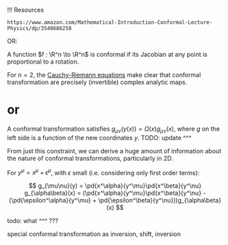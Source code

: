 
!!! Resources

	https://www.amazon.com/Mathematical-Introduction-Conformal-Lecture-Physics/dp/3540686258

OR:

A function $f : \R^n \to \R^n$ is conformal if its Jacobian at any point is proportional to a rotation. 

For $n=2$, the [Cauchy-Riemann equations](complexanalysis.md) make clear that conformal transformation are precisely (invertible) complex analytic maps.

# or

A conformal transformation satisfies $g_{\mu\nu}(y(x)) = \Omega(x)g_{\mu\nu}(x)$, where $g$ on the left side is a function of the new coordinates $y$.
TODO: update ^^^

From just this constraint, we can derive a huge amount of information about the nature of conformal transformations, particularly in 2D.

For $y^\mu = x^\mu + \epsilon^\mu$, with $\epsilon$ small (i.e. considering only first order terms):

$$
g_{\mu\nu}(y) = \pd{x^\alpha}{y^\mu}\pd{x^\beta}{y^\nu} g_{\alpha\beta}(x) = (\pd{x^\alpha}{y^\mu}\pd{x^\beta}{y^\nu} - (\pd{\epsilon^\alpha}{y^\mu} + \pd{\epsilon^\beta}{y^\nu}))g_{\alpha\beta}(x)
$$

todo: what ^^^ ???

special conformal transformation as inversion, shift, inversion



